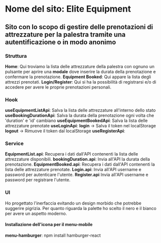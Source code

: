 # Nome del sito: Elite Equipment

## Sito con lo scopo di gestire delle prenotazioni di attrezzature per la palestra tramite una autentificazione o in modo anonimo

### Struttura

**Home**: Qui troviamo la lista delle attrezzature della palestra con ognuno un pulsante per aprire una **modale** dove inserire la durata della prenotazione e confermare la prenotazione.
**Equipment Booked**: Qui appare la lista degli attrezzi prenotati.
**Login/Register**: Qui si ha la possibilità di registrarsi e/o di accedere per avere le proprie prenotazioni personali.

### Hook

**useEquipmentListApi**: Salva la lista delle attrezzature all'interno dello stato
**useBookingDurationApi**: Salva la durata della prenotazione ogni volta che 'duration' e 'id' cambiano
**useEquipmentBookedApi**: Salva la lista delle attrezzature prenotate
**useLoginApi**: **login** -> Salva il token nel localStorage
                **logout** -> Rimuove il token dal localStorage
**useRegisterApi**:

### Service

**EquipmentList.api**: Recupera i dati dall'API contenenti la lista delle attrezzature disponibili.
**bookingDuration.api**: Invia all'API la durata della prenotazione.
**EquipmentBooked.api**: Recupera i dati dall'API contenenti la lista delle attrezzature prenotate.
**Login.api**: Invia all'API username e password per autenticare l'utente.
**Register.api** Invia all'API username e password per registrare l'utente.

### UI

Ho progettato l'inerfaccia evitando un design morbido che potrebbe suggerire pigrizia.
Per quanto riguarda la palette ho scelto il nero e il bianco per avere un aspetto moderno.

#### Installazione dell'icona per il menu-mobile

**menu-hamburger**: npm install hamburger-react
